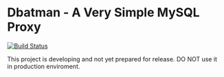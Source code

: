 Dbatman - A Very Simple MySQL Proxy
==============

[![Build Status](https://travis-ci.org/bytedance/dbatman.svg?branch=master)](https://travis-ci.org/bytedance/dbatman)

This project is developing and not yet prepared for release. DO NOT use it in production enviroment.

